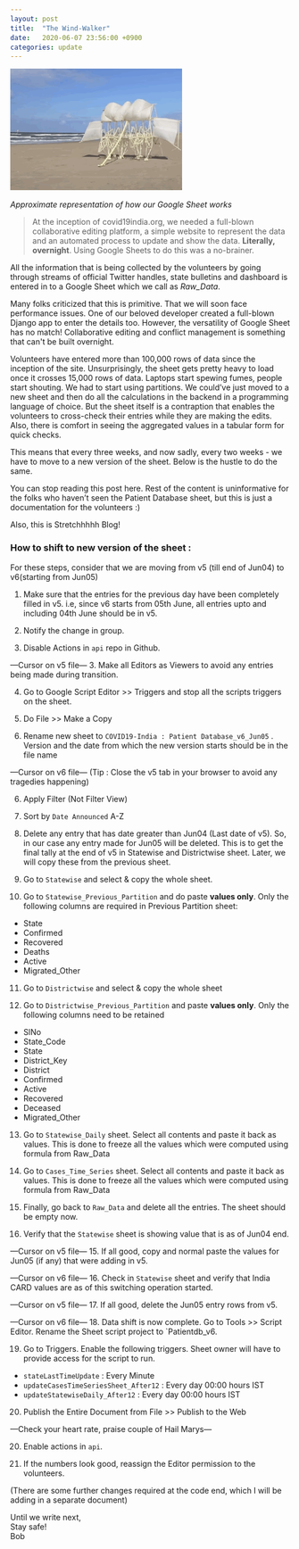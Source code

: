 ```yaml
---
layout: post
title:  "The Wind-Walker"
date:   2020-06-07 23:56:00 +0900
categories: update
---
```


![Alt Text](/assets/images/windwalker.gif)

*Approximate representation of how our Google Sheet works*

>At the inception of covid19india.org, we needed a full-blown collaborative editing platform, a simple website to represent the data and an automated process to update and show the data. **Literally, overnight**. Using Google Sheets to do this was a no-brainer. 

All the information that is being collected by the volunteers by going through streams of official Twitter handles, state bulletins and dashboard is entered in to a Google Sheet which we call as _Raw_Data_.

Many folks criticized that this is primitive. That we will soon face performance issues. One of our beloved developer created a full-blown Django app to enter the details too. However, the versatility of Google Sheet has no match! Collaborative editing and conflict management is something that can't be built overnight.

Volunteers have entered more than 100,000 rows of data since the inception of the site. Unsurprisingly, the sheet gets pretty heavy to load once it crosses 15,000 rows of data. Laptops start spewing fumes, people start shouting. We had to start using partitions. We could’ve just moved to a new sheet and then do all the calculations in the backend in a programming language of choice. But the sheet itself is a contraption that enables the volunteers to cross-check their entries while they are making the edits. Also, there is comfort in seeing the aggregated values in a tabular form for quick checks.

This means that every three weeks, and now sadly, every two weeks - we have to move to a new version of the sheet. Below is the hustle to do the same.

You can stop reading this post here. Rest of the content is uninformative for the folks who haven’t seen the Patient Database sheet, but this is just a documentation for the volunteers :)

Also, this is Stretchhhhh Blog!

### How to shift to new version of the sheet : 

For these steps, consider that we are moving from v5 (till end of Jun04) to v6(starting from Jun05)

1. Make sure that the entries for the previous day have been completely filled in v5. i.e, since v6 starts from 05th June, all entries upto and including 04th June should be in v5.

2. Notify the change in group.

3. Disable Actions in `api` repo in Github.

—Cursor on v5 file—
3. Make all Editors as Viewers to avoid any entries being made during transition.

4. Go to Google Script Editor >> Triggers and stop all the scripts triggers on the sheet.

4. Do File >> Make a Copy

5. Rename new sheet to `COVID19-India : Patient Database_v6_Jun05` . Version and the date from which the new version starts should be in the file name

—Cursor on v6 file— (Tip : Close the v5 tab in your browser to avoid any tragedies happening)

6. Apply Filter (Not Filter View)

7. Sort by `Date Announced` A-Z

8. Delete any entry that has date greater than Jun04 (Last date of v5). So, in our case any entry made for Jun05 will be deleted. This is to get the final tally at the end of v5 in Statewise and Districtwise sheet. Later, we will copy these from the previous sheet.

9. Go to `Statewise` and select & copy the whole sheet.

10. Go to `Statewise_Previous_Partition` and do paste **values only**.  Only the following columns are required in Previous Partition sheet: 
- State
- Confirmed
- Recovered
- Deaths
- Active
- Migrated_Other

11. Go to `Districtwise` and select & copy the whole sheet

12. Go to `Districtwise_Previous_Partition` and paste **values only**. Only the following columns need to be retained
- SlNo
- State_Code
- State
- District_Key
- District
- Confirmed
- Active
- Recovered
- Deceased
- Migrated_Other

13. Go to `Statewise_Daily` sheet. Select all contents and paste it back as values. This is done to freeze all the values which were computed using formula from Raw_Data

15. Go to `Cases_Time_Series` sheet. Select all contents and paste it back as values. This is done to freeze all the values which were computed using formula from Raw_Data

13. Finally, go back to `Raw_Data` and delete all the entries. The sheet should be empty now.

14. Verify that the `Statewise` sheet is showing value that is as of Jun04 end.

—Cursor on v5 file—
15. If all good, copy and normal paste the values for Jun05 (if any) that were adding in v5. 

—Cursor on v6 file—
16. Check in `Statewise` sheet and verify that India CARD values are as of this switching operation started.

—Cursor on v5 file—
17. If all good, delete the Jun05 entry rows from v5.

—Cursor on v6 file—
18. Data shift is now complete. Go to Tools >> Script Editor. Rename the Sheet script project to `Patientdb_v6. 

19. Go to Triggers. Enable the following triggers. Sheet owner will have to provide access for the script to run.

- `stateLastTimeUpdate` : Every Minute
- `updateCasesTimeSeriesSheet_After12` : Every day 00:00 hours IST
- `updateStatewiseDaily_After12` : Every day 00:00 hours IST

20. Publish the Entire Document from File >> Publish to the Web

—Check your heart rate, praise couple of Hail Marys—

20. Enable actions in `api`.

21. If the numbers look good, reassign the Editor permission to the volunteers.

(There are some further changes required at the code end, which I will be adding in a separate document)

Until we write next,  
Stay safe!  
Bob
